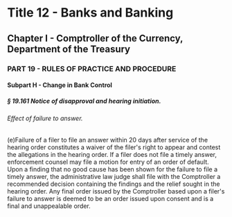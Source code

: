 
# Title 12 - Banks and Banking
## Chapter I - Comptroller of the Currency, Department of the Treasury
### PART 19 - RULES OF PRACTICE AND PROCEDURE
#### Subpart H - Change in Bank Control
##### § 19.161 Notice of disapproval and hearing initiation.
###### Effect of failure to answer.

(e)Failure of a filer to file an answer within 20 days after service of the hearing order constitutes a waiver of the filer's right to appear and contest the allegations in the hearing order. If a filer does not file a timely answer, enforcement counsel may file a motion for entry of an order of default. Upon a finding that no good cause has been shown for the failure to file a timely answer, the administrative law judge shall file with the Comptroller a recommended decision containing the findings and the relief sought in the hearing order. Any final order issued by the Comptroller based upon a filer's failure to answer is deemed to be an order issued upon consent and is a final and unappealable order.
